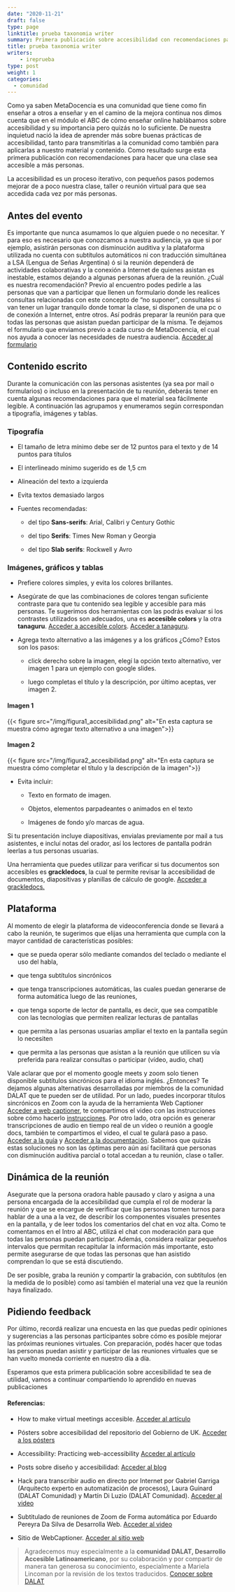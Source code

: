 ```yaml
---
date: "2020-11-21"
draft: false
type: page
linktitle: prueba taxonomia writer
summary: Primera publicación sobre accesibilidad con recomendaciones para hacer que una clase sea accesible a más personas.
title: prueba taxonomia writer
writers:
    - ireprueba
type: post
weight: 1
categories: 
  - comunidad
---
```


Como ya saben MetaDocencia es una comunidad que tiene como fin enseñar a otros a enseñar y en el camino de la mejora continua nos dimos cuenta que en el módulo el ABC de cómo enseñar online hablábamos sobre accesibilidad y su importancia pero quizás no lo suficiente. De nuestra inquietud nació la idea de aprender más sobre buenas prácticas de accesibilidad, tanto para transmitirlas a la comunidad como también para aplicarlas a nuestro material y contenido. Como resultado surge esta primera publicación con recomendaciones para hacer que una clase sea accesible a más personas.

La accesibilidad es un proceso iterativo, con pequeños pasos podemos mejorar de a poco nuestra clase, taller o reunión virtual para que sea accedida cada vez por más personas.


## Antes del evento

Es importante que nunca asumamos lo que alguien puede o no necesitar. Y para eso es necesario que conozcamos a nuestra audiencia, ya que si por ejemplo, asistirán personas con disminución auditiva y la plataforma utilizada no cuenta con subtítulos automáticos ni con traducción simultánea a LSA (Lengua de Señas Argentina) ó si la reunión dependerá de actividades colaborativas y la conexión a Internet de quienes asistan es inestable, estamos dejando a algunas personas afuera de la reunión. ¿Cuál es nuestra recomendación? Previo al encuentro podes pedirle a las personas que van a participar que llenen un formulario donde les realices consultas relacionadas con este concepto de “no suponer”, consultales si van  tener un lugar tranquilo donde tomar la clase, si disponen de una pc o de conexión a Internet,  entre otros. Así podrás preparar la reunión para que todas las personas que asistan puedan participar de la misma. Te dejamos el formulario que enviamos previo a cada curso de MetaDocencia, el cual nos ayuda a conocer las necesidades de nuestra audiencia. [Acceder al formulario](https://docs.google.com/forms/d/1vG8lXYFMUXqY2FTWzpElXp3DcFU49f_aCi0lYjIibjs/edit)


## Contenido escrito 

Durante la comunicación con las personas asistentes (ya sea por mail o formularios) o incluso en la presentación de tu reunión, deberás tener en cuenta algunas recomendaciones para que el material sea fácilmente legible. A continuación las agrupamos y enumeramos según correspondan a tipografía, imágenes y tablas.

### Tipografía

-  El tamaño de letra mínimo debe ser de 12 puntos para el texto y de 14 puntos para títulos

- El interlineado mínimo sugerido es de 1,5 cm
    
- Alineación del texto a izquierda
    
- Evita textos demasiado largos

- Fuentes recomendadas:
    
    - del tipo **Sans-serifs**: Arial, Calibri y Century Gothic
    
    - del tipo **Serifs**: Times New Roman y Georgia
    
    - del tipo **Slab serifs**: Rockwell y Avro
    

### Imágenes, gráficos y tablas

-   Prefiere colores simples, y evita los colores brillantes.
    
-   Asegúrate de que las combinaciones de colores tengan suficiente contraste para que tu contenido sea legible y accesible para más personas. Te sugerimos dos herramientas con las podrás evaluar si los contrastes utilizados son adecuados, una es **accesible colors** y la otra **tanaguru**. [Acceder a accesible colors](https://accessible-colors.com/). [Acceder a tanaguru](https://contrast-finder.tanaguru.com/).
    
-   Agrega texto  alternativo a las imágenes y a los gráficos ¿Cómo? Estos son los pasos:
    

    -   click derecho sobre la imagen, elegí la opción texto alternativo, ver imagen 1 para un ejemplo con google slides.
    
    -   luego completas el título y la descripción, por último aceptas, ver imagen 2.

#### Imagen 1  

{{< figure src="/img/figura1_accesibilidad.png" alt="En esta captura se muestra cómo agregar texto alternativo a una imagen">}}

 
#### Imagen 2

{{< figure src="/img/figura2_accesibilidad.png" alt="En esta captura se muestra cómo completar el título y la descripción de la imagen">}}

-   Evita incluir: 
    
    -   Texto en formato de imagen.
    
    -   Objetos, elementos parpadeantes o animados en el texto 
    
    -   Imágenes de fondo y/o marcas de agua.
    

Si tu presentación incluye diapositivas, envialas previamente por mail a tus asistentes, e  incluí notas del orador, así los lectores de pantalla podrán leerlas a tus personas usuarias.

Una herramienta que puedes utilizar para verificar si tus documentos son accesibles es **grackledocs**, la cual te permite revisar la accesibilidad de documentos, diapositivas y planillas de cálculo de google. [Acceder a grackledocs.](https://www.grackledocs.com/)


## Plataforma

Al momento de elegir la plataforma de videoconferencia donde se llevará a cabo la reunión, te sugerimos que elijas una herramienta que cumpla con la mayor cantidad de  características posibles:

-   que se pueda operar sólo mediante comandos del teclado o mediante el uso del habla, 
    
-   que tenga subtítulos sincrónicos
    
-   que tenga transcripciones automáticas, las cuales puedan generarse de forma automática luego de las reuniones,
    
-   que tenga soporte de lector de pantalla, es decir, que sea compatible con las tecnologías que permiten realizar lecturas de pantallas
    
-   que permita a las personas usuarias ampliar el texto en la pantalla según lo necesiten
    
-   que permita a las personas que asistan a la reunión que utilicen su vía preferida para realizar consultas o participar (vídeo, audio, chat) 
    

Vale aclarar que por el momento google meets y zoom solo tienen disponible subtítulos sincrónicos para el idioma inglés. ¿Entonces? Te dejamos algunas alternativas desarrolladas por miembros de la comunidad DALAT que te pueden ser de utilidad. Por un lado, puedes incorporar títulos sincrónicos en Zoom con la ayuda de la herramienta Web Captioner [Acceder a web captioner](https://webcaptioner.com/), te compartimos el video con las instrucciones sobre cómo hacerlo [instrucciones](https://www.youtube.com/watch?v=07UlEbT_3Wk&feature=youtu.be). Por otro lado, otra opción es generar transcripciones de audio en tiempo real de un video o reunión a google docs, también te compartimos el video, el cual te guIará paso a paso. [Acceder a la guía](https://www.youtube.com/watch?v=xKpipTSGv3c) y  [Acceder a la documentación](https://drive.google.com/file/d/1IqBktgBTqgp6dos9N9DHr-qBfHH1zSnl/view). Sabemos que quizás estas soluciones no son las óptimas pero aún así facilitará que personas con disminución auditiva parcial o total accedan a tu reunión, clase o taller. 

## Dinámica de la reunión

Asegurate que la persona oradora hable pausado y claro y asigna a una persona encargada de la accesibilidad que cumpla el rol de moderar la reunión y que se encargue de verificar que las personas tomen turnos para hablar de a una a la vez, de describir los componentes visuales presentes en la pantalla, y de  leer todos los comentarios del chat en voz alta. Como te comentamos en el Intro al ABC,  utilizá el chat con moderación para que todas las personas puedan participar. Además, considera realizar pequeños intervalos que permitan recapitular la información más importante, esto permite asegurarse de que todas las personas que han asistido comprendan lo que se está discutiendo.

De ser posible, graba la reunión y compartir la grabación, con subtítulos (en la medida de lo posible) como así también el material una vez que la reunión haya finalizado.

  
## Pidiendo feedback

Por último, recordá realizar una encuesta en las que puedas pedir opiniones y sugerencias a las personas participantes sobre cómo es posible mejorar las próximas reuniones virtuales. Con preparación, podés hacer que todas las personas puedan asistir y participar de las reuniones virtuales que se han vuelto moneda corriente en nuestro día a día.

Esperamos que esta primera publicación sobre accesibilidad te sea de utilidad, vamos a continuar compartiendo lo aprendido en nuevas publicaciones


#### Referencias: 

- How to make virtual meetings accesible. [Acceder al artículo](https://www.essentialaccessibility.com/blog/how-to-make-virtual-meetings-accessible)


- Pósters sobre accesibilidad del repositorio del Gobierno de UK. [Acceder a los pósters](https://github.com/UKHomeOffice/posters/tree/master/accessibility/dos-donts/posters_es)
  

- Accessibility: Practicing web-accessibility [Acceder al artículo](https://uxplanet.org/accessibility-easy-steps-to-practice-web-accessibility-ef64a9687838)

  
- Posts sobre diseño y accesibilidad: [Acceder al blog](https://pipimarquez.medium.com/)

 
- Hack para transcribir audio en directo por Internet por Gabriel Garriga (Arquitecto experto en automatización de procesos), Laura Guinard (DALAT Comunidad) y Martín Di Luzio (DALAT Comunidad). [Acceder al video](https://www.youtube.com/watch?v=xKpipTSGv3c) 


- Subtitulado de reuniones de Zoom de Forma automática por Eduardo Pereyra Da Silva de Desarrolla Web.
[Acceder al video](https://www.youtube.com/watch?v=07UlEbT_3Wk&feature=youtu.be)

- Sitio de WebCaptioner. [Acceder al sitio web](https://webcaptioner.com/)


  
> Agradecemos muy especialmente a la **comunidad DALAT, Desarrollo Accesible Latinoamericano**, por su colaboración y por compartir de manera tan generosa su conocimiento, especialmente a Mariela Lincoman por la revisión de los textos traducidos. [Conocer sobre DALAT](https://www.instagram.com/dalatcomunidad/)
